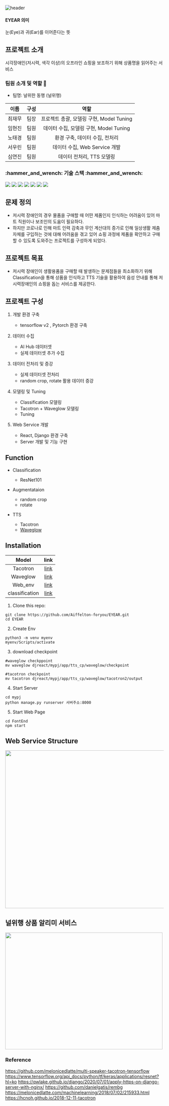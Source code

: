 ![header](https://capsule-render.vercel.app/api?type=rect&color=FFD700&height=300&section=header&text=프로젝트:EYEAR&fontSize=90)

#### EYEAR 의미
눈(Eye)과 귀(Ear)를 이어준다는 뜻

## 프로젝트 소개 
시각장애인(저시력, 색각 이상)의 오프라인 쇼핑을 보조하기 위해 상품명을 읽어주는 서비스

### 팀원 소개 및 역할 :wave:
- 팀명: 널위한 동행 (널위행)

|이름|구성|역할|
|:---:|:---:|:---:|
|최재무|팀장|프로젝트 총괄, 모델링 구현, Model Tuning|
|임현진|팀원|데이터 수집, 모델링 구현, Model Tuning|
|노태경|팀원|환경 구축, 데이터 수집, 전처리|
|서우린|팀원|데이터 수집, Web Service 개발 |
|심연진|팀원|데이터 전처리, TTS 모델링|

<div>
<h3>:hammer_and_wrench: 기술 스택 :hammer_and_wrench: </h3>

<img src="https://img.shields.io/badge/React-61DAFB?style=plastic&logo=React&logoColor=white">
<img src="https://img.shields.io/badge/Django-092E20?style=plastic&logo=Django&logoColor=white">
<img src="https://img.shields.io/badge/Python-3776AB?style=plastic&logo=Python&logoColor=white">
<img src="https://img.shields.io/badge/Opencv-5C3EE8?style=plastic&logo=Opencv&logoColor=white">
<img src="https://img.shields.io/badge/Tensorflow-FF6F00?style=plastic&logo=Tensorflow&logoColor=white">
<img src="https://img.shields.io/badge/Pytorch-EE4C2C?style=plastic&logo=Pytorch&logoColor=white">
  <img src="https://img.shields.io/badge/Colab-F9AB00?style=plastic&logo=Colab&logoColor=white">
</div>

## 문제 정의
- 저시력 장애인의 경우 물품을 구매할 때 어떤 제품인지 인식하는 어려움이 있어 마트 직원이나 보조인의 도움이 필요하다. 
- 하지만 코로나로 인해 마트 인력 감축과 무인 계산대의 증가로 인해 일상생활 제춤 자체를 구입하는 것에 대해 어려움을 겪고 있어 쇼핑 과정에 제품을 확안하고 구매할 수 있도록 도와주는 프로젝트를 구성하게 되었다.

## 프로젝트 목표
- 저시력 장애인이 생활용품을 구매할 때 발생하는 문제점들을 최소화하기 위해 Classification을 통해 상품을 인식하고 TTS 기술을 활용하여 음성 안내를 통해 저시력장애인의 쇼핑을 돕는 서비스를 제공한다.


## 프로젝트 구성 
1. 개발 환경 구축
	- tensorflow v2 , Pytorch 환경 구축

2.  데이터 수집
	- AI Hub 데이터셋 
	- 실제 데이터셋 추가 수집

3. 데이터 전처리 및 증강
	- 실제 데이터셋 전처리
	- random crop, rotate 활용 데이터 증강

4. 모델링 및 Tuning
	- Classification 모델링
	- Tacotron + Waveglow 모델링
	- Tuning

5. Web Service 개발
	- React, Django 환경 구축
	- Server 개발 및 기능 구현



## Function
- Classification
  - ResNet101

- Augmentataion
  - random crop
  - rotate
- TTS
  - Tacotron
  - [Waveglow](https://github.com/Aiffelton-foryou/EYEAR/tree/main/djreact/mypj/app/tts_cp/waveglow)

## Installation

|Model|link|
|:---:|:---:|
|Tacotron|[link](https://drive.google.com/drive/folders/1JKXMoHIbQvI5Hiooj7RVw0e2odRY4x1W?usp=sharing)|
|Waveglow|[link](https://drive.google.com/drive/folders/1ItXFLu4Sn6JKLcZsbxPCSls_NtSzBXEO?usp=sharing)|
|Web_env|[link](https://drive.google.com/drive/folders/1CjOO7Rvm8-UWUcHx5o6p8zadeR_FX1ox?usp=sharing)|
|classification|[link](https://drive.google.com/drive/folders/1TXwWIwKOcQlDCdLN-5gUZzQ6Id-9bPu6?usp=sharing)|


1. Clone this repo:
```
git clone https://github.com/Aiffelton-foryou/EYEAR.git
cd EYEAR
```
2. Create Env
```
python3 -m venv myenv
myenv/Scripts/activate
```
3. download checkpoint
```
#waveglow checkppoint
mv waveglow djreact/mypj/app/tts_cp/waveglow/checkpoint

#tacotron checkpoint
mv tacotron djreact/mypj/app/tts_cp/waveglow/tacotron2/output
```

4. Start Server
```
cd mypj
python manage.py runserver 서버주소:8000
```

5. Start Web Page
```
cd FontEnd
npm start
```


## Web Service Structure
<img src='https://user-images.githubusercontent.com/58939359/172155172-1c162767-bb69-4f0f-a788-e607edc36a67.png' width='700' height='500'>


## 널위행 상품 알리미 서비스
<img src='https://user-images.githubusercontent.com/59944296/172346386-10c4179d-f127-4f98-8393-c6b11df2cad6.jpg'  width="500" height="370">


### Reference
https://github.com/melonicedlatte/multi-speaker-tacotron-tensorflow
https://www.tensorflow.org/api_docs/python/tf/keras/applications/resnet?hl=ko
https://qwlake.github.io/django/2020/07/01/apply-https-on-django-server-with-nginx/
https://github.com/danielgatis/rembg
https://melonicedlatte.com/machinelearning/2018/07/02/215933.html
https://hcnoh.github.io/2018-12-11-tacotron
<br>
